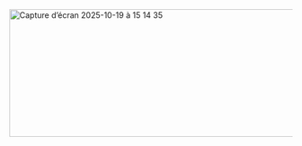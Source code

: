 <img width="726" height="228" alt="Capture d’écran 2025-10-19 à 15 14 35" src="https://github.com/user-attachments/assets/0a381078-ea6f-4bfb-98cb-f00fd2485d95" />
